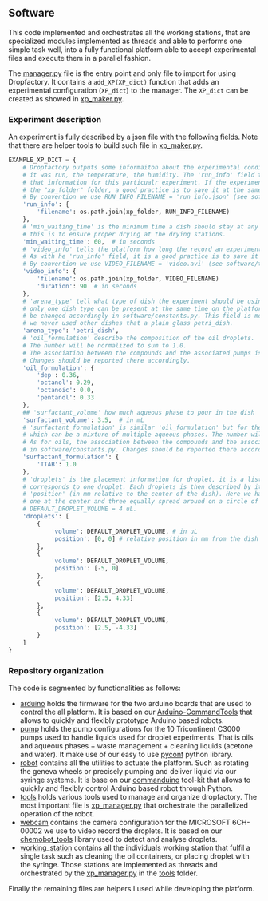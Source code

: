 ## Software

This code implemented and orchestrates all the working stations, that are specialized modules implemented as threads and able to performs one simple task well, into a fully functional platform able to accept experimental files and execute them in a parallel fashion.

The [manager.py](manager.py) file is the entry point and only file to import for using Dropfactory. It contains a ```add_XP(XP_dict)``` function that adds an experimental configuration (```XP_dict```) to the manager. The ```XP_dict``` can be created as showed in [xp_maker.py](tools/xp_maker.py).

### Experiment description

An experiment is fully described by a json file with the following fields. Note that there are helper tools to build such file in [xp_maker.py](tools/xp_maker.py).

```python
EXAMPLE_XP_DICT = {
    # Dropfactory outputs some informaiton about the experimental conditions, such as the time of the day
    # it was run, the temperature, the humidity. The 'run_info' field tell the platform where to save
    # that information for this particualr experiment. If the experiment video will be stored place in
    # the "xp_folder" folder, a good practice is to save it at the same place.
    # By convention we use RUN_INFO_FILENAME = 'run_info.json' (see software/tools/filenaming.py)
    'run_info': {
        'filename': os.path.join(xp_folder, RUN_INFO_FILENAME)
    },
    # 'min_waiting_time' is the minimum time a dish should stay at any station,
    # this is to ensure proper drying at the drying stations.
    'min_waiting_time': 60,  # in seconds
    # 'video_info' tells the platform how long the record an experiment for and where to save that video.
    # As with he 'run_info' field, it is a good practice is to save it at the same place.
    # By convention we use VIDEO_FILENAME = 'video.avi' (see software/tools/filenaming.py)
    'video_info': {
        'filename': os.path.join(xp_folder, VIDEO_FILENAME)
        'duration': 90  # in seconds
    },
    # 'arena_type' tell what type of dish the experiment should be using. Dish should be changed manually,
    # only one dish type can be present at the same time on the platform and the ARENA_TYPE field should
    # be changed accordingly in software/constants.py. This field is mostly a security/memory field,
    # we never used other dishes that a plain glass petri_dish.
    'arena_type': 'petri_dish',
    # 'oil_formulation' describe the composition of the oil droplets.
    # The number will be normalized to sum to 1.0.
    # The association between the compounds and the associated pumps is defined in software/constants.py.
    # Changes should be reported there accordingly.
    'oil_formulation': {
        'dep': 0.36,
        'octanol': 0.29,
        'octanoic': 0.0,
        'pentanol': 0.33
    },
    ## 'surfactant_volume' how much aqueous phase to pour in the dish
    'surfactant_volume': 3.5,  # in mL
    # 'surfactant_formulation' is similar 'oil_formulation' but for the aqueous phase,
    # which can be a mixture of multiple aqueous phases. The number will be normalized to sum to 1.0.
    # As for oils, the association between the compounds and the associated pumps is defined
    # in software/constants.py. Changes should be reported there accordingly.
    'surfactant_formulation': {
        'TTAB': 1.0
    },
    # 'droplets' is the placement information for droplet, it is a list where each elements
    # corresponds to one droplet. Each droplets is then described by its 'volume' (in uL) and
    # 'position' (in mm relative to the center of the dish). Here we have 4 droplets,
    # one at the center and three equally spread around on a circle of radius 5mm.
    # DEFAULT_DROPLET_VOLUME = 4 uL.
    'droplets': [
        {
            'volume': DEFAULT_DROPLET_VOLUME, # in uL
            'position': [0, 0] # relative position in mm from the dish center
        },
        {
            'volume': DEFAULT_DROPLET_VOLUME,
            'position': [-5, 0]
        },
        {
            'volume': DEFAULT_DROPLET_VOLUME,
            'position': [2.5, 4.33]
        },
        {
            'volume': DEFAULT_DROPLET_VOLUME,
            'position': [2.5, -4.33]
        }
    ]
}
```

### Repository organization

The code is segmented by functionalities as follows:

- [arduino](arduino) holds the firmware for the two arduino boards that are used to control the all platform. It is based on our [Arduino-CommandTools](https://github.com/croningp/Arduino-CommandTools) that allows to quickly and flexibly prototype Arduino based robots.
- [pump](pump) holds the pump configurations for the 10 Tricontinent C3000 pumps used to handle liquids used for droplet experiments. That is oils and aqueous phases + waste management + cleaning liquids (acetone and water). It make use of our easy to use [pycont](https://github.com/croningp/pycont) python library.
- [robot](robot) contains all the utilities to actuate the platform. Such as rotating the geneva wheels or precisely pumping and deliver liquid via our syringe systems. It is base on our [commanduino](https://github.com/croningp/commanduino) tool-kit that allows to quickly and flexibly control Arduino based robot through Python.
- [tools](tools) holds various tools used to manage and organize dropfactory. The most important file is [xp_manager.py](tools/xp_manager.py) that orchestrate the parallelized operation of the robot.
- [webcam](webcam) contains the camera configuration for the MICROSOFT 6CH-00002 we use to video record the droplets. It is based on our [chemobot_tools](https://github.com/croningp/chemobot_tools) library used to detect and analyse droplets.
- [working_station](working_station) contains all the individuals working station that fulfil a single task such as cleaning the oil containers, or placing droplet with the syringe. Those stations are implemented as threads and orchestrated by the [xp_manager.py](tools/xp_manager.py) in the [tools](tools) folder.

Finally the remaining files are helpers I used while developing the platform.
